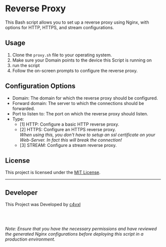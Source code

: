 # Reverse Proxy
This Bash script allows you to set up a reverse proxy using Nginx, with options for HTTP, HTTPS, and stream configurations.

## Usage
1. Clone the `proxy.sh` file to your operating system.
2. Make sure your Domain points to the device this Script is running on
3. run the script
4. Follow the on-screen prompts to configure the reverse proxy.

## Configuration Options
- Domain: The domain for which the reverse proxy should be configured.
- Forward domain: The server to which the connections should be forwarded.
- Port to listen to: The port on which the reverse proxy should listen.
- Type:
    - [1] HTTP: Configure a basic HTTP reverse proxy.
    - [2] HTTPS: Configure an HTTPS reverse proxy.<br>
      _When using this, you don't have to setup an ssl certificate on your Web-Server. In fact this will break the connection!_
    - [3] STREAM: Configure a stream reverse proxy.



## License

This project is licensed under the [MIT License](LICENSE).

---

## Developer
This Project was Developed by [c4vxl](https://c4vxl.de)

<br><br>

_Note: Ensure that you have the necessary permissions and have reviewed the generated Nginx configurations before deploying this script in a production environment._
